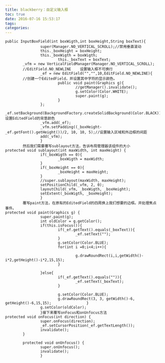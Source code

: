 ```yaml
---
title: blackberry：自定义输入框
toc: true
date: 2016-07-16 15:53:17
tags:
categories:
---
```

	public InputBoxField(int boxWigth,int boxHeight,String boxText){
	                super(Manager.NO_VERTICAL_SCROLL);//禁用垂直滚动
	                this._boxHeight = boxHeight;
	                this._boxWigth = boxWigth;
	                        this._boxText = boxText;
	        _vfm = new VerticalFieldManager(Manager.NO_VERTICAL_SCROLL);
	        //EditField.NO_NEWLINE    设置输入框不可换行
	                _ef = new EditField("","",10,EditField.NO_NEWLINE){
	        //创建一个EditedField，并设置其中字符的显示颜色。
	                        public void paint(Graphics g){
	                                //getManager().invalidate();
	                                g.setColor(Color.WHITE);
	                                super.paint(g);
	                        }
	                };
	                _ef.setBackground(BackgroundFactory.createSolidBackground(Color.BLACK));//设置EditedField的背景颜色
	                _vfm.add(_ef);
	                _vfm.setPadding((_boxHeight-_ef.getFont().getHeight())/2, 10, 10, 5);//设置输入区域和外边框的间距
	                add(_vfm);
	                }
	        然后我们需要覆写sublayout方法，告诉布局管理器该组件的大小
	protected void sublayout(int maxWidth, int maxHeight) {
	                if(_boxWigth == 0){
	                        _boxWigth = maxWidth;
	                }
	                if(_boxHeight == 0){
	                        _boxHeight = maxHeight;
	                }
	                //super.sublayout(maxWidth, maxHeight);
	                setPositionChild(_vfm, 2, 0);
	                layoutChild(_vfm, _boxWigth, _boxHeight);
	                setExtent(_boxWigth, _boxHeight);
	                }
	        覆写paint方法，在原有的EditedField的四周换上我们想要的边框。并处理焦点事件。
	protected void paint(Graphics g) {
	                super.paint(g);
	                int oldColor = g.getColor();
	                if(this.isFocus()){
	                        if(_ef.getText().equals(_boxText)){
	                                _ef.setText("");
	                        }
	                        g.setColor(Color.BLUE);
	                        for(int i =0;i<4;i++){

	                                g.drawRoundRect(i,i,getWidth()-i*2,getHeight()-i*2,15,15);
	                        }       

	                }else{
	                        if(_ef.getText().equals("")){
	                                _ef.setText(_boxText);
	                        }

	                        g.setColor(Color.BLUE);
	                        g.drawRoundRect(3, 3, getWidth()-6, getHeight()-6,15,15);                }
	                g.setColor(oldColor);
	                }接下来覆写onFocus和onUnfocus方法
	protected void onFocus(int direction) {
	                super.onFocus(direction);
	                _ef.setCursorPosition(_ef.getTextLength());
	                invalidate();
	        }

	        protected void onUnfocus() {
	                super.onUnfocus();
	                invalidate();
	                }
